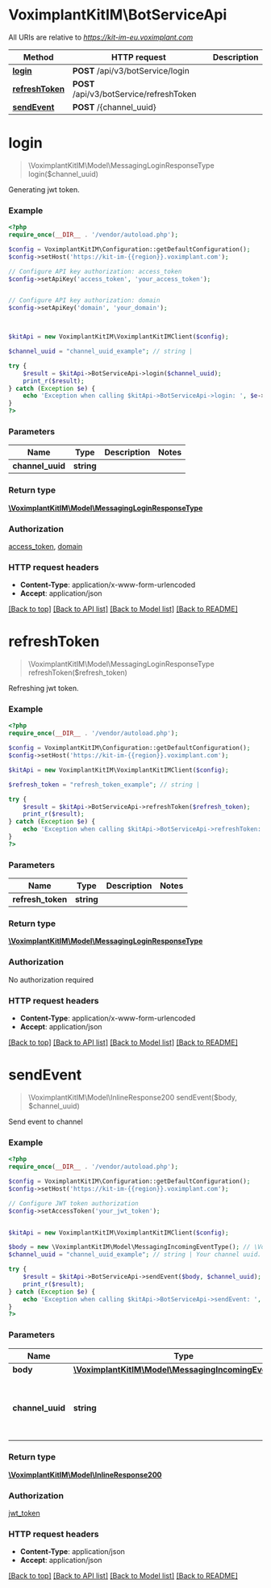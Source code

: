 # VoximplantKitIM\BotServiceApi

All URIs are relative to *https://kit-im-eu.voximplant.com*

Method | HTTP request | Description
------------- | ------------- | -------------
[**login**](BotServiceApi.md#login) | **POST** /api/v3/botService/login | 
[**refreshToken**](BotServiceApi.md#refreshToken) | **POST** /api/v3/botService/refreshToken | 
[**sendEvent**](BotServiceApi.md#sendEvent) | **POST** /{channel_uuid} | 


# **login**
> \VoximplantKitIM\Model\MessagingLoginResponseType login($channel_uuid)



Generating jwt token.

### Example
```php
<?php
require_once(__DIR__ . '/vendor/autoload.php');

$config = VoximplantKitIM\Configuration::getDefaultConfiguration();
$config->setHost('https://kit-im-{{region}}.voximplant.com');

// Configure API key authorization: access_token
$config->setApiKey('access_token', 'your_access_token');


// Configure API key authorization: domain
$config->setApiKey('domain', 'your_domain');



$kitApi = new VoximplantKitIM\VoximplantKitIMClient($config);

$channel_uuid = "channel_uuid_example"; // string | 

try {
    $result = $kitApi->BotServiceApi->login($channel_uuid);
    print_r($result);
} catch (Exception $e) {
    echo 'Exception when calling $kitApi->BotServiceApi->login: ', $e->getMessage(), PHP_EOL;
}
?>
```

### Parameters

Name | Type | Description  | Notes
------------- | ------------- | ------------- | -------------
 **channel_uuid** | **string**|  |

### Return type

[**\VoximplantKitIM\Model\MessagingLoginResponseType**](../Model/MessagingLoginResponseType.md)

### Authorization

[access_token](../../README.md#access_token), [domain](../../README.md#domain)

### HTTP request headers

 - **Content-Type**: application/x-www-form-urlencoded
 - **Accept**: application/json

[[Back to top]](#) [[Back to API list]](../../README.md#documentation-for-api-endpoints) [[Back to Model list]](../../README.md#documentation-for-models) [[Back to README]](../../README.md)

# **refreshToken**
> \VoximplantKitIM\Model\MessagingLoginResponseType refreshToken($refresh_token)



Refreshing jwt token.

### Example
```php
<?php
require_once(__DIR__ . '/vendor/autoload.php');

$config = VoximplantKitIM\Configuration::getDefaultConfiguration();
$config->setHost('https://kit-im-{{region}}.voximplant.com');

$kitApi = new VoximplantKitIM\VoximplantKitIMClient($config);

$refresh_token = "refresh_token_example"; // string | 

try {
    $result = $kitApi->BotServiceApi->refreshToken($refresh_token);
    print_r($result);
} catch (Exception $e) {
    echo 'Exception when calling $kitApi->BotServiceApi->refreshToken: ', $e->getMessage(), PHP_EOL;
}
?>
```

### Parameters

Name | Type | Description  | Notes
------------- | ------------- | ------------- | -------------
 **refresh_token** | **string**|  |

### Return type

[**\VoximplantKitIM\Model\MessagingLoginResponseType**](../Model/MessagingLoginResponseType.md)

### Authorization

No authorization required

### HTTP request headers

 - **Content-Type**: application/x-www-form-urlencoded
 - **Accept**: application/json

[[Back to top]](#) [[Back to API list]](../../README.md#documentation-for-api-endpoints) [[Back to Model list]](../../README.md#documentation-for-models) [[Back to README]](../../README.md)

# **sendEvent**
> \VoximplantKitIM\Model\InlineResponse200 sendEvent($body, $channel_uuid)



Send event to channel

### Example
```php
<?php
require_once(__DIR__ . '/vendor/autoload.php');

$config = VoximplantKitIM\Configuration::getDefaultConfiguration();
$config->setHost('https://kit-im-{{region}}.voximplant.com');

// Configure JWT token authorization
$config->setAccessToken('your_jwt_token');


$kitApi = new VoximplantKitIM\VoximplantKitIMClient($config);

$body = new \VoximplantKitIM\Model\MessagingIncomingEventType(); // \VoximplantKitIM\Model\MessagingIncomingEventType | 
$channel_uuid = "channel_uuid_example"; // string | Your channel uuid. Set in query path. See an example.

try {
    $result = $kitApi->BotServiceApi->sendEvent($body, $channel_uuid);
    print_r($result);
} catch (Exception $e) {
    echo 'Exception when calling $kitApi->BotServiceApi->sendEvent: ', $e->getMessage(), PHP_EOL;
}
?>
```

### Parameters

Name | Type | Description  | Notes
------------- | ------------- | ------------- | -------------
 **body** | [**\VoximplantKitIM\Model\MessagingIncomingEventType**](../Model/MessagingIncomingEventType.md)|  |
 **channel_uuid** | **string**| Your channel uuid. Set in query path. See an example. |

### Return type

[**\VoximplantKitIM\Model\InlineResponse200**](../Model/InlineResponse200.md)

### Authorization

[jwt_token](../../README.md#jwt_token)

### HTTP request headers

 - **Content-Type**: application/json
 - **Accept**: application/json

[[Back to top]](#) [[Back to API list]](../../README.md#documentation-for-api-endpoints) [[Back to Model list]](../../README.md#documentation-for-models) [[Back to README]](../../README.md)

